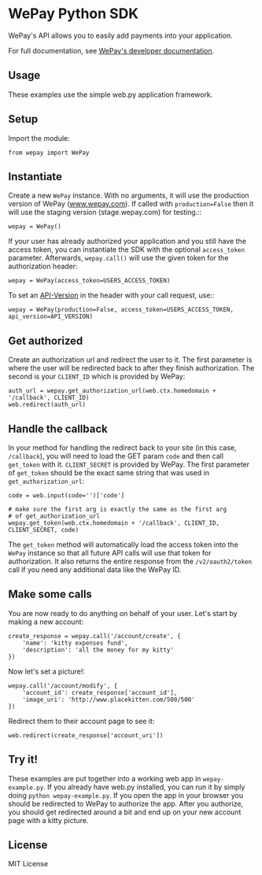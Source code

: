 WePay Python SDK
================

WePay's API allows you to easily add payments into your application.

For full documentation, see [WePay's developer documentation](https://www.wepay.com/developer).

Usage
-----
These examples use the simple web.py application framework.

Setup
-----
Import the module:

    from wepay import WePay

Instantiate
-----

Create a new ``WePay`` instance. With no arguments, it will use the production
version of WePay (www.wepay.com). If called with ``production=False`` then
it will use the staging version (stage.wepay.com) for testing.::

    wepay = WePay()

If your user has already authorized your application and you still have the
access token, you can instantiate the SDK with the optional ``access_token``
parameter. Afterwards, ``wepay.call()`` will use the given token for the
authorization header:

    wepay = WePay(access_token=USERS_ACCESS_TOKEN)

To set an [API-Version](https://www.wepay.com/developer/reference/versioning) in the header with your call request, use::

    wepay = WePay(production=False, access_token=USERS_ACCESS_TOKEN, api_version=API_VERSION)

Get authorized
-----

Create an authorization url and redirect the user to it. The first parameter
is where the user will be redirected back to after they finish authorization.
The second is your ``CLIENT_ID`` which is provided by WePay:

    auth_url = wepay.get_authorization_url(web.ctx.homedomain + '/callback', CLIENT_ID)
    web.redirect(auth_url)

Handle the callback
-----

In your method for handling the redirect back to your site (in this case,
``/callback``), you will need to load the GET param ``code`` and then call
``get_token`` with it. ``CLIENT_SECRET`` is provided by WePay. The first
parameter of ``get_token`` should be the exact same string that was used
in ``get_authorization_url``:

    code = web.input(code='')['code']
    
    # make sure the first arg is exactly the same as the first arg
    # of get_authorization_url
    wepay.get_token(web.ctx.homedomain + '/callback', CLIENT_ID, CLIENT_SECRET, code)

The ``get_token`` method will automatically load the access token into the
``WePay`` instance so that all future API calls will use that token for
authorization. It also returns the entire response from the
``/v2/oauth2/token`` call if you need any additional data like the WePay ID.

Make some calls
-----

You are now ready to do anything on behalf of your user. Let's start by making
a new account:

    create_response = wepay.call('/account/create', {
        'name': 'kitty expenses fund',
        'description': 'all the money for my kitty'
    })

Now let's set a picture!:

    wepay.call('/account/modify', {
        'account_id': create_response['account_id'],
        'image_uri': 'http://www.placekitten.com/500/500'
    })

Redirect them to their account page to see it:

    web.redirect(create_response['account_uri'])

Try it!
-----

These examples are put together into a working web app in
``wepay-example.py``. If you already have web.py installed, you can run it
by simply doing ``python wepay-example.py``. If you open the app in your
browser you should be redirected to WePay to authorize the app. After you
authorize, you should get redirected around a bit and end up on your new
account page with a kitty picture.

License
-----

MIT License